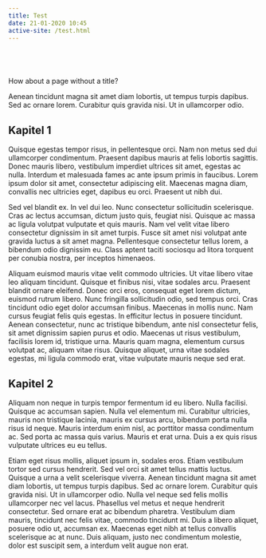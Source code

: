 ```yaml
---
title: Test
date: 21-01-2020 10:45
active-site: /test.html
---
```


<p style="margin-top: 5em">How about a page without a title?</p>

Aenean tincidunt magna sit amet diam lobortis, ut tempus turpis dapibus. Sed ac ornare lorem. Curabitur quis gravida nisi. Ut in ullamcorper odio.

## Kapitel 1

Quisque egestas tempor risus, in pellentesque orci. Nam non metus sed dui ullamcorper condimentum. Praesent dapibus mauris at felis lobortis sagittis. Donec mauris libero, vestibulum imperdiet ultrices sit amet, egestas ac nulla. Interdum et malesuada fames ac ante ipsum primis in faucibus. Lorem ipsum dolor sit amet, consectetur adipiscing elit. Maecenas magna diam, convallis nec ultricies eget, dapibus eu orci. Praesent ut nibh dui.

Sed vel blandit ex. In vel dui leo. Nunc consectetur sollicitudin scelerisque. Cras ac lectus accumsan, dictum justo quis, feugiat nisi. Quisque ac massa ac ligula volutpat vulputate et quis mauris. Nam vel velit vitae libero consectetur dignissim in sit amet turpis. Fusce sit amet nisi volutpat ante gravida luctus a sit amet magna. Pellentesque consectetur tellus lorem, a bibendum odio dignissim eu. Class aptent taciti sociosqu ad litora torquent per conubia nostra, per inceptos himenaeos.

Aliquam euismod mauris vitae velit commodo ultricies. Ut vitae libero vitae leo aliquam tincidunt. Quisque et finibus nisi, vitae sodales arcu. Praesent blandit ornare eleifend. Donec orci eros, consequat eget lorem dictum, euismod rutrum libero. Nunc fringilla sollicitudin odio, sed tempus orci. Cras tincidunt odio eget dolor accumsan finibus. Maecenas in mollis nunc. Nam cursus feugiat felis quis egestas. In efficitur lectus in posuere tincidunt. Aenean consectetur, nunc ac tristique bibendum, ante nisl consectetur felis, sit amet dignissim sapien purus et odio. Maecenas ut risus vestibulum, facilisis lorem id, tristique urna. Mauris quam magna, elementum cursus volutpat ac, aliquam vitae risus. Quisque aliquet, urna vitae sodales egestas, mi ligula commodo erat, vitae vulputate mauris neque sed erat.

## Kapitel 2

Aliquam non neque in turpis tempor fermentum id eu libero. Nulla facilisi. Quisque ac accumsan sapien. Nulla vel elementum mi. Curabitur ultricies, mauris non tristique lacinia, mauris ex cursus arcu, bibendum porta nulla risus id neque. Mauris interdum enim nisl, ac porttitor massa condimentum ac. Sed porta ac massa quis varius. Mauris et erat urna. Duis a ex quis risus vulputate ultrices eu eu tellus.

Etiam eget risus mollis, aliquet ipsum in, sodales eros. Etiam vestibulum tortor sed cursus hendrerit. Sed vel orci sit amet tellus mattis luctus. Quisque a urna a velit scelerisque viverra. Aenean tincidunt magna sit amet diam lobortis, ut tempus turpis dapibus. Sed ac ornare lorem. Curabitur quis gravida nisi. Ut in ullamcorper odio. Nulla vel neque sed felis mollis ullamcorper nec vel lacus. Phasellus vel metus et neque hendrerit consectetur. Sed ornare erat ac bibendum pharetra. Vestibulum diam mauris, tincidunt nec felis vitae, commodo tincidunt mi. Duis a libero aliquet, posuere odio ut, accumsan ex. Maecenas eget nibh at tellus convallis scelerisque ac at nunc. Duis aliquam, justo nec condimentum molestie, dolor est suscipit sem, a interdum velit augue non erat.
